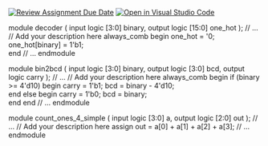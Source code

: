 [![Review Assignment Due Date](https://classroom.github.com/assets/deadline-readme-button-22041afd0340ce965d47ae6ef1cefeee28c7c493a6346c4f15d667ab976d596c.svg)](https://classroom.github.com/a/GdI-uXRc)
[![Open in Visual Studio Code](https://classroom.github.com/assets/open-in-vscode-2e0aaae1b6195c2367325f4f02e2d04e9abb55f0b24a779b69b11b9e10269abc.svg)](https://classroom.github.com/online_ide?assignment_repo_id=20360264&assignment_repo_type=AssignmentRepo)

module decoder (
  input logic [3:0] binary,
  output logic [15:0] one_hot
);
  // …
  // Add your description here
  always_comb begin
    one_hot = '0;              
    one_hot[binary] = 1'b1;    
  end
  // …
endmodule

module bin2bcd (
  input logic [3:0] binary,
  output logic [3:0] bcd,
  output logic carry
);
  // …
  // Add your description here
  always_comb begin
    if (binary >= 4'd10) begin
      carry = 1'b1;
      bcd   = binary - 4'd10;  
    end else begin
      carry = 1'b0;
      bcd   = binary;          
    end
  end
  // …
endmodule

module count_ones_4_simple (
  input  logic [3:0] a,
  output logic [2:0] out
);
  // …
  // Add your description here
  assign out = a[0] + a[1] + a[2] + a[3];
  // …
endmodule
